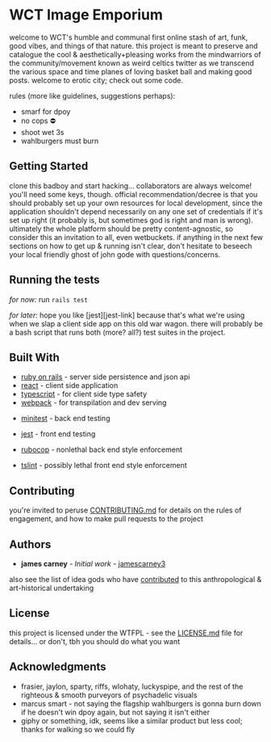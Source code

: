 # WCT Image Emporium

welcome to WCT's humble and communal first online stash of art, funk, good
vibes, and things of that nature. this project is meant to preserve and
catalogue the cool & aesthetically+pleasing works from the mindwarriors of the
community/movement known as weird celtics twitter as we transcend the various
space and time planes of loving basket ball and making good posts. welcome to
erotic city; check out some code.

rules (more like guidelines, suggestions perhaps):
- smarf for dpoy
- no cops ⛔️
- shoot wet 3s
- wahlburgers must burn

## Getting Started

clone this badboy and start hacking... collaborators are always welcome! you'll
need some keys, though. official recommendation/decree is that you should
probably set up your own resources for local development, since the application
shouldn't depend necessarily on any one set of credentials if it's set up right
(it probably is, but sometimes god is right and man is wrong). ultimately the
whole platform should be pretty content-agnostic, so consider this an invitation
to all, even wetbuckets. if anything in the next few sections on how to get up &
running isn't clear, don't hesitate to beseech your local friendly ghost of john
gode with questions/concerns.

<!-- ### Prerequisites

What things you need to install the software and how to install them

```
Give examples
```

### Installing

A step by step series of examples that tell you how to get a development env running

Say what the step will be

```
Give the example
```

And repeat

```
until finished
```

End with an example of getting some data out of the system or using it for a little demo -->

## Running the tests

*for now:*
run `rails test`

*for later:*
hope you like [jest][jest-link] because that's what we're using when we slap a
client side app on this old war wagon. there will probably be a bash script
that runs both (more? all?) test suites in the project.

<!-- ### Break down into end to end tests

Explain what these tests test and why

```
Give an example
```

### And coding style tests

Explain what these tests test and why

```
Give an example
```

## Deployment

Add additional notes about how to deploy this on a live system -->

## Built With

* [ruby on rails][rails-url] - server side persistence and json api
* [react][react-url] - client side application
* [typescript][typescript-url] - for client side type safety
* [webpack][webpack-url] - for transpilation and dev serving
<!-- rails ships with webpacker now but shakacode remains on my pay no mind list -->

* [minitest][minitest-url] - back end testing
* [jest][jest-url] - front end testing

* [rubocop][rubocop-url] - nonlethal back end style enforcement
* [tslint][tslint-url] - possibly lethal front end style enforcement


## Contributing

you're invited to peruse [CONTRIBUTING.md][contributing-url] for details on the
rules of engagement, and how to make pull requests to the project

<!-- ## Versioning

we use [SemVer](http://semver.org/) for versioning. For the versions available,
see the [tags on this repository](https://github.com/your/project/tags). -->

## Authors

* **james carney** - *Initial work* - [jamescarney3][gode-gh-url]

also see the list of idea gods who have [contributed][contributors-url] to this
anthropological & art-historical undertaking

## License

this project is licensed under the WTFPL - see the [LICENSE.md][license-url] file
for details... or don't, tbh you should do what you want

## Acknowledgments

* frasier, jaylon, sparty, riffs, wlohaty, luckyspipe, and the rest of the
  righteous & smooth purveyors of psychadelic visuals
* marcus smart - not saying the flagship wahlburgers is gonna burn down if he
  doesn't win dpoy again, but not saying it isn't either
* giphy or something, idk, seems like a similar product but less cool; thanks
  for walking so we could fly

[jest-url]: https://github.com/facebook/jest "you're damn right"
[minitest-url]: https://github.com/seattlerb/minitest "it ships with rails, good enough"
[rails-url]: https://rubyonrails.org/ "dhh thank u king"
[react-url]: https://reactjs.org/ "yeah yeah whatever me and everyone else"
[typescript-url]: https://www.typescriptlang.org/ "as typecast as brendan frasier"
[webpack-url]: https://webpack.js.org/ "pack, pack, pack it up ohhhh shit!"
[rubocop-url]: https://github.com/rubocop-hq/rubocop "sole exception to the no cops rule"
[tslint-url]: https://palantir.github.io/tslint/ "compile bofades"

[gode-gh-url]: https://github.com/jamescarney3 "it's ya boi!"
[contributors-url]: https://github.com/jamescarney3/wct-image-emporium/graphs/contributors "they're all just out of frame, laughing too"

[contributing-url]: CONTRIBUTING.md "more code for the code hole"
[license-url]: LICENSE.md "get outta my face kid"
